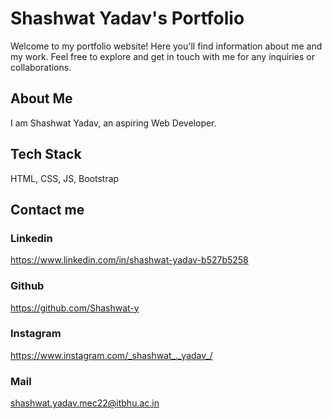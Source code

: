 # Shashwat Yadav's Portfolio
Welcome to my portfolio website! Here you'll find information about me and my work. Feel free to explore and get in touch with me for any inquiries or collaborations.
## About Me
I am Shashwat Yadav, an aspiring Web Developer.
## Tech Stack 
HTML, CSS, JS, Bootstrap 
## Contact me
### Linkedin
https://www.linkedin.com/in/shashwat-yadav-b527b5258
### Github
https://github.com/Shashwat-y
### Instagram
https://www.instagram.com/_shashwat_._yadav_/
### Mail
shashwat.yadav.mec22@itbhu.ac.in



